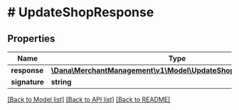 # # UpdateShopResponse

## Properties

Name | Type | Description | Notes
------------ | ------------- | ------------- | -------------
**response** | [**\Dana\MerchantManagement\v1\Model\UpdateShopResponseResponse**](UpdateShopResponseResponse.md) |  |
**signature** | **string** | Signature | [optional]

[[Back to Model list]](../../README.md#models) [[Back to API list]](../../README.md#endpoints) [[Back to README]](../../README.md)
